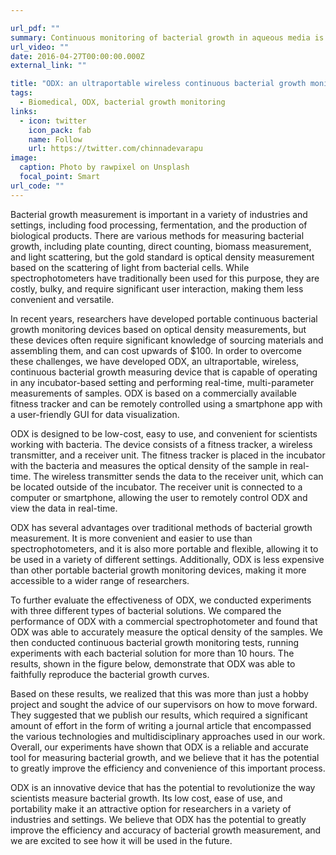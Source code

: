 ```yaml
---

url_pdf: ""
summary: Continuous monitoring of bacterial growth in aqueous media is essential in various fields, but current methods using benchtop spectrophotometers are limited by their large size and require labor-intensive multiple samplings. To address these issues, we have developed an optical density measuring device (ODX) based on a generic fitness tracker. ODX is ultra-portable, low-cost, and can be used in bacterial incubators for real-time monitoring, even while shaking is in progress. We have tested ODX with different bacterial types and growth conditions and found that it performs comparably to a commercial benchtop spectrophotometer. We have also developed a smartphone application that allows users to be notified when bacterial concentrations reach targeted values. With its potential for automation and mass production, ODX has numerous potential applications in biotechnology research and industry.
url_video: ""
date: 2016-04-27T00:00:00.000Z
external_link: ""

title: "ODX: an ultraportable wireless continuous bacterial growth monitoring device."
tags:
  - Biomedical, ODX, bacterial growth monitoring
links:
  - icon: twitter
    icon_pack: fab
    name: Follow
    url: https://twitter.com/chinnadevarapu
image:
  caption: Photo by rawpixel on Unsplash
  focal_point: Smart
url_code: ""
---
```

Bacterial growth measurement is important in a variety of industries and settings, including food processing, fermentation, and the production of biological products. There are various methods for measuring bacterial growth, including plate counting, direct counting, biomass measurement, and light scattering, but the gold standard is optical density measurement based on the scattering of light from bacterial cells. While spectrophotometers have traditionally been used for this purpose, they are costly, bulky, and require significant user interaction, making them less convenient and versatile.

In recent years, researchers have developed portable continuous bacterial growth monitoring devices based on optical density measurements, but these devices often require significant knowledge of sourcing materials and assembling them, and can cost upwards of $100. In order to overcome these challenges, we have developed ODX, an ultraportable, wireless, continuous bacterial growth measuring device that is capable of operating in any incubator-based setting and performing real-time, multi-parameter measurements of samples.  ODX is  based on a commercially available fitness tracker and can be remotely controlled using a smartphone app with a user-friendly GUI for data visualization. 

ODX is designed to be low-cost, easy to use, and convenient for scientists working with bacteria. The device consists of a fitness tracker, a wireless transmitter, and a receiver unit. The fitness tracker is placed in the incubator with the bacteria and measures the optical density of the sample in real-time. The wireless transmitter sends the data to the receiver unit, which can be located outside of the incubator. The receiver unit is connected to a computer or smartphone, allowing the user to remotely control  ODX and view the data in real-time.

 ODX has several advantages over traditional methods of bacterial growth measurement. It is more convenient and easier to use than spectrophotometers, and it is also more portable and flexible, allowing it to be used in a variety of different settings. Additionally,  ODX is less expensive than other portable bacterial growth monitoring devices, making it more accessible to a wider range of researchers.

To further evaluate the effectiveness of  ODX, we conducted experiments with three different types of bacterial solutions. We compared the performance of  ODX with a commercial spectrophotometer and found that  ODX was able to accurately measure the optical density of the samples. We then conducted continuous bacterial growth monitoring tests, running experiments with each bacterial solution for more than 10 hours. The results, shown in the figure below, demonstrate that  ODX was able to faithfully reproduce the bacterial growth curves.

Based on these results, we realized that this was more than just a hobby project and sought the advice of our supervisors on how to move forward. They suggested that we publish our results, which required a significant amount of effort in the form of writing a journal article that encompassed the various technologies and multidisciplinary approaches used in our work. Overall, our experiments have shown that  ODX is a reliable and accurate tool for measuring bacterial growth, and we believe that it has the potential to greatly improve the efficiency and convenience of this important process.

ODX is an innovative device that has the potential to revolutionize the way scientists measure bacterial growth. Its low cost, ease of use, and portability make it an attractive option for researchers in a variety of industries and settings. We believe that  ODX has the potential to greatly improve the efficiency and accuracy of bacterial growth measurement, and we are excited to see how it will be used in the future.
